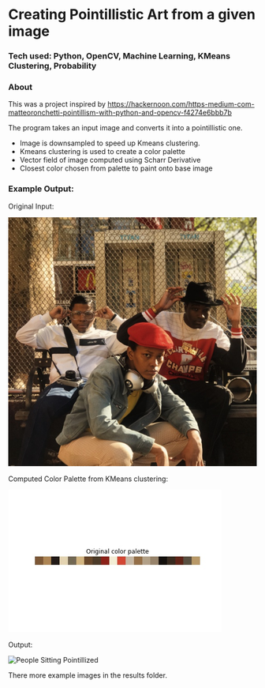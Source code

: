 # Creating Pointillistic Art from a given image
### Tech used: Python, OpenCV, Machine Learning, KMeans Clustering, Probability

### About
This was a project inspired by https://hackernoon.com/https-medium-com-matteoronchetti-pointillism-with-python-and-opencv-f4274e6bbb7b

The program takes an input image and converts it into a pointillistic one. 
* Image is downsampled to speed up Kmeans clustering. 
* Kmeans clustering is used to create a color palette
* Vector field of image computed using Scharr Derivative
* Closest color chosen from palette to paint onto base image

### Example Output:

Original Input:  


![People sitting](./output/shrunkImage.jpg)

Computed Color Palette from KMeans clustering:  


![Color Palette](./output/originalPaletteColors.jpg)

Output:  


![People Sitting Pointillized](./output/pointillizedImage.jpg)
  

There  more example images in the results folder.
